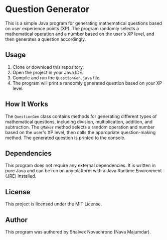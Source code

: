 # Question Generator

This is a simple Java program for generating mathematical questions based on user experience points (XP). The program randomly selects a mathematical operation and a number based on the user's XP level, and then generates a question accordingly.

## Usage

1. Clone or download this repository.
2. Open the project in your Java IDE.
3. Compile and run the `QuestionGen.java` file.
4. The program will print a randomly generated question based on your XP level.

## How It Works

The `QuestionGen` class contains methods for generating different types of mathematical questions, including division, multiplication, addition, and subtraction. The `qMaker` method selects a random operation and number based on the user's XP level, then calls the appropriate question-making method. The generated question is printed to the console.

## Dependencies

This program does not require any external dependencies. It is written in pure Java and can be run on any platform with a Java Runtime Environment (JRE) installed.

## License

This project is licensed under the MIT License.

## Author

This program was authored by Shalvex Novachrono (Nava Majumdar).

